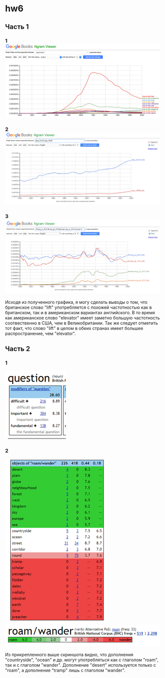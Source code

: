 # hw6
## Часть 1 
### 1 ![](https://github.com/julialee0326/hw6/blob/master/Snimok_ekrana_2018-04-08_v_1_42_19.png)
### 2 ![](https://github.com/julialee0326/hw6/blob/master/%D0%A1%D0%BD%D0%B8%D0%BC%D0%BE%D0%BA.PNG?raw=true)
### 3 ![](https://github.com/julialee0326/hw6/blob/master/%D0%A1%D0%BD%D0%B8%D0%BC%D0%BE%D0%BA2.PNG?raw=true)
Исходя из полученного графика, я могу сделать выводы о том, что британское слово "lift" употребляется с похожей частотностью как в британском, так и в американском вариантах английского. В то время как американское слово "elevator" имеет заметно большую частотность соотвественно в США, чем в  Великобритании. Так же следует отметить тот факт, что слово "lift" в целом в обеих странах имеет большее распространение, чем "elevator".
## Часть 2
### 1
![](https://github.com/julialee0326/hw6/blob/master/%D0%A1%D0%BD%D0%B8%D0%BC%D0%BE%D0%BA21.PNG?raw=true)
### 2 
![](https://github.com/julialee0326/hw6/blob/master/%D0%A1%D0%BD%D0%B8%D0%BC%D0%BE%D0%BA22.PNG?raw=true)   ![](https://github.com/julialee0326/hw6/blob/master/%D0%A1%D0%BD%D0%B8%D0%BC%D0%BE%D0%BA222.PNG)
 
 Из прикрепленного выше скриншота видно, что дополнения "countryside", "ocean" и др. могут употребляться как с глаголом "roam", так и с глаголом "wander". Дополнение "desert" используется только с "roam", а дополнение "tramp" лишь с глаголом "wander".
